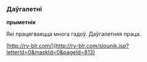 ### Даўгалетні
**прыметнік**

Які працягваецца многа гадоў. Даўгалетняя праца.

<a rel="author">[http://rv-blr.com/](http://rv-blr.com/slounik.jsp?letterId=0&maskId=0&pageId=813)</a>
